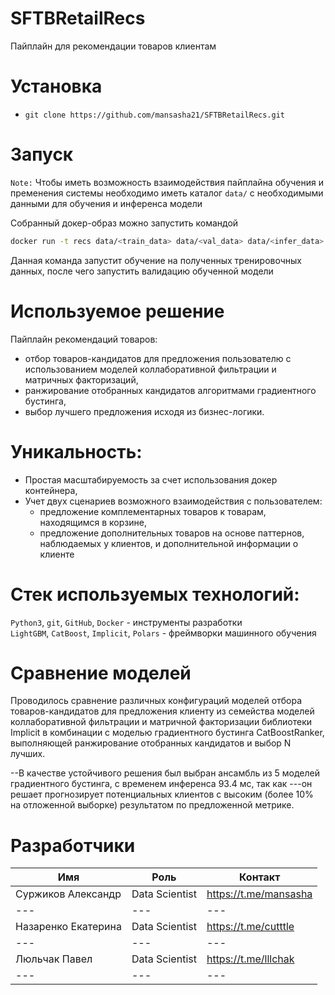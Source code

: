 # SFTBRetailRecs

Пайплайн для рекомендации товаров клиентам

# Установка
- `git clone https://github.com/mansasha21/SFTBRetailRecs.git`

# Запуск
`Note:` Чтобы иметь возможность взаимодействия пайплайна обучения и пременения системы необходимо иметь каталог `data/` с необходимыми данными для обучения и инференса модели

Собранный докер-образ можно запустить командой
```bash
docker run -t recs data/<train_data> data/<val_data> data/<infer_data> data/<target_data>
```
Данная команда запустит обучение на полученных тренировочных данных, после чего запустить валидацию обученной модели

# Используемое решение

Пайплайн рекомендаций товаров:

* отбор товаров-кандидатов для предложения пользователю с использованием моделей коллаборативной фильтрации и матричных факторизаций,
* ранжирование отобранных кандидатов алгоритмами градиентного бустинга,
* выбор лучшего предложения исходя из бизнес-логики.

# Уникальность:

* Простая масштабируемость за счет использования докер контейнера,
* Учет двух сценариев возможного взаимодействия с пользователем:
  * предложение комплементарных товаров к товарам, находящимся в корзине,
  * предложение дополнительных товаров на основе паттернов, наблюдаемых у клиентов, и дополнительной информации о клиенте

# Стек используемых технологий:

`Python3`, `git`, `GitHub`, `Docker` - инструменты разработки  
`LightGBM`, `CatBoost`, `Implicit`, `Polars` - фреймворки машинного обучения    

# Сравнение моделей

Проводилось сравнение различных конфигураций моделей отбора товаров-кандидатов для предложения клиенту из семейства моделей коллаборативной фильтрации и матричной факторизации библиотеки Implicit в комбинации с моделью градиентного бустинга CatBoostRanker, выполняющей ранжирование отобранных кандидатов и выбор N лучших.

--В качестве устойчивого решения был выбран ансамбль из 5 моделей градиентного бустинга, с временем инференса 93.4 мс, так как ---он решает прогнозирует потенциальных клиентов с высоким (более 10% на отложенной выборке) результатом по предложенной метрике.


# Разработчики
| Имя                  | Роль           | Контакт               |
|----------------------|----------------|-----------------------|
| Суржиков Александр   | Data Scientist | https://t.me/mansasha |
| ---                  | ---            | ---                   |
| Назаренко Екатерина  | Data Scientist | https://t.me/cutttle  |
| ---                  | ---            | ---                   |
| Люльчак Павел        | Data Scientist | https://t.me/lllchak  |
| ---                  | ---            | ---                   |
